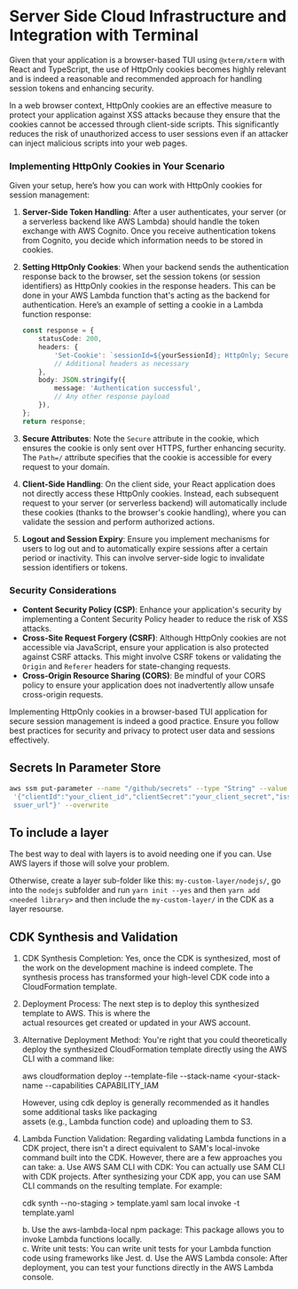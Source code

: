 # Server Side Cloud Infrastructure and Integration with Terminal

Given that your application is a browser-based TUI using `@xterm/xterm` with React and TypeScript, the use of HttpOnly cookies becomes highly relevant and is indeed a reasonable and recommended approach for handling session tokens and enhancing security.

In a web browser context, HttpOnly cookies are an effective measure to protect your application against XSS attacks because they ensure that the cookies cannot be accessed through client-side scripts. This significantly reduces the risk of unauthorized access to user sessions even if an attacker can inject malicious scripts into your web pages.

### Implementing HttpOnly Cookies in Your Scenario

Given your setup, here’s how you can work with HttpOnly cookies for session management:

1. **Server-Side Token Handling**: After a user authenticates, your server (or a serverless backend like AWS Lambda) should handle the token exchange with AWS Cognito. Once you receive authentication tokens from Cognito, you decide which information needs to be stored in cookies.

2. **Setting HttpOnly Cookies**: When your backend sends the authentication response back to the browser, set the session tokens (or session identifiers) as HttpOnly cookies in the response headers. This can be done in your AWS Lambda function that's acting as the backend for authentication. Here’s an example of setting a cookie in a Lambda function response:

    ```typescript
    const response = {
        statusCode: 200,
        headers: {
            'Set-Cookie': `sessionId=${yourSessionId}; HttpOnly; Secure; Path=/;`,
            // Additional headers as necessary
        },
        body: JSON.stringify({
            message: 'Authentication successful',
            // Any other response payload
        }),
    };
    return response;
    ```

3. **Secure Attributes**: Note the `Secure` attribute in the cookie, which ensures the cookie is only sent over HTTPS, further enhancing security. The `Path=/` attribute specifies that the cookie is accessible for every request to your domain.

4. **Client-Side Handling**: On the client side, your React application does not directly access these HttpOnly cookies. Instead, each subsequent request to your server (or serverless backend) will automatically include these cookies (thanks to the browser's cookie handling), where you can validate the session and perform authorized actions.

5. **Logout and Session Expiry**: Ensure you implement mechanisms for users to log out and to automatically expire sessions after a certain period or inactivity. This can involve server-side logic to invalidate session identifiers or tokens.

### Security Considerations

- **Content Security Policy (CSP)**: Enhance your application's security by implementing a Content Security Policy header to reduce the risk of XSS attacks.
- **Cross-Site Request Forgery (CSRF)**: Although HttpOnly cookies are not accessible via JavaScript, ensure your application is also protected against CSRF attacks. This might involve CSRF tokens or validating the `Origin` and `Referer` headers for state-changing requests.
- **Cross-Origin Resource Sharing (CORS)**: Be mindful of your CORS policy to ensure your application does not inadvertently allow unsafe cross-origin requests.

Implementing HttpOnly cookies in a browser-based TUI application for secure session management is indeed a good practice. Ensure you follow best practices for security and privacy to protect user data and sessions effectively.


## Secrets In Parameter Store

```sh
aws ssm put-parameter --name "/github/secrets" --type "String" --value
 '{"clientId":"your_client_id","clientSecret":"your_client_secret","issuerUrl":"your 
 ssuer_url"}' --overwrite
 ```

## To include a layer

The best way to deal with layers is to avoid needing one if you can. Use AWS layers if those will solve your problem.

Otherwise, create a layer sub-folder like this: `my-custom-layer/nodejs/`, go into the `nodejs` subfolder and run `yarn init --yes` and then `yarn add <needed library>` and then include the `my-custom-layer/` in the CDK as a layer resourse.

## CDK Synthesis and Validation

1. CDK Synthesis Completion: Yes, once the CDK is synthesized, most of the work on the development machine 
   is indeed complete. The synthesis process has transformed your high-level CDK code into a CloudFormation
   template.
2. Deployment Process: The next step is to deploy this synthesized template to AWS. This is where the      
   actual resources get created or updated in your AWS account.
3. Alternative Deployment Method: You're right that you could theoretically deploy the synthesized
   CloudFormation template directly using the AWS CLI with a command like:
   
    aws cloudformation deploy --template-file <path-to-synthesized-template> --stack-name <your-stack-name 
    --capabilities CAPABILITY_IAM
   
   However, using cdk deploy is generally recommended as it handles some additional tasks like packaging   
   assets (e.g., Lambda function code) and uploading them to S3.
4. Lambda Function Validation: Regarding validating Lambda functions in a CDK project, there isn't a direct
   equivalent to SAM's local-invoke command built into the CDK. However, there are a few approaches you can
   take:
   a. Use AWS SAM CLI with CDK: You can actually use SAM CLI with CDK projects. After synthesizing your CDK
   app, you can use SAM CLI commands on the resulting template. For example:
   
    cdk synth --no-staging > template.yaml
    sam local invoke <FunctionName> -t template.yaml
   
   b. Use the aws-lambda-local npm package: This package allows you to invoke Lambda functions locally.    
   c. Write unit tests: You can write unit tests for your Lambda function code using frameworks like Jest. 
   d. Use the AWS Lambda console: After deployment, you can test your functions directly in the AWS Lambda 
   console.